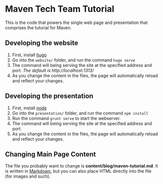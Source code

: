 Maven Tech Team Tutorial
===

This is the code that powers the single web page and presentation that comprises the tutorial for Maven.

## Developing the website
1. First, install [hugo](https://gohugo.io/)
2. Go into the `website/` folder, and run the command `hugo serve`
3. The command will being serving the site at the specified address and port. _The default is http://localhost:1313/_
4. As you change the content in the files, the page will automatically reload and reflect your changes.

## Developing the presentation
1. First, install [node](https://nodejs.org/en/)
2. Go into the `presentation/` folder, and run the command `npm install`
3. Run the command `grunt serve` to start the webserver.
3. The command will being serving the site at the specified address and port.
4. As you change the content in the files, the page will automatically reload and reflect your changes.


## Changing Main Page Content
The file you probably want to change is **content/blog/maven-tutorial.md**. It is written in [Markdown](https://github.com/adam-p/markdown-here/wiki/Markdown-Cheatsheet), but you can also place HTML directly into the file (for images and such).
